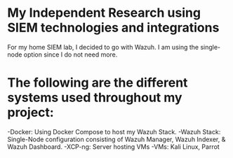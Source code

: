 # My Independent Research using SIEM technologies and integrations
For my home SIEM lab, I decided to go with Wazuh. I am using the single-node option since I do not need more.

# The following are the different systems used throughout my project:
-Docker: Using Docker Compose to host my Wazuh Stack.
-Wazuh Stack: Single-Node configuration consisting of Wazuh Manager, Wazuh Indexer, & Wazuh Dashboard.
-XCP-ng: Server hosting VMs
-VMs: Kali Linux, Parrot

